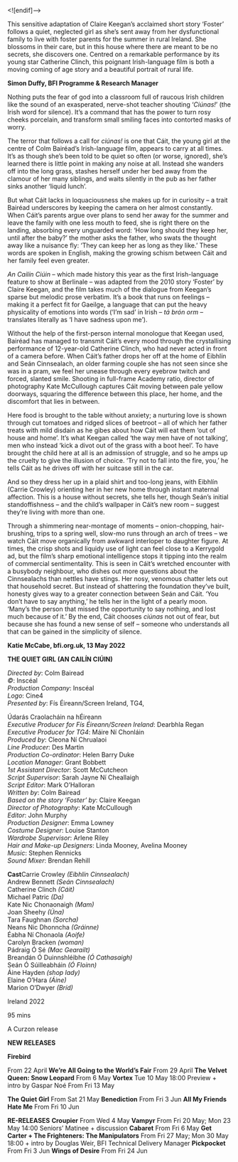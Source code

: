 <![endif]-->

This sensitive adaptation of Claire Keegan’s acclaimed short story ‘Foster’ follows a quiet, neglected girl as she’s sent away from her dysfunctional family to live with foster parents for the summer in rural Ireland. She blossoms in their care, but in this house where there are meant to be no secrets, she discovers one. Centred on a remarkable performance by its young star Catherine Clinch, this poignant Irish-language film is both a moving coming of age story and a beautiful portrait of rural life.

**Simon Duffy, BFI Programme & Research Manager**

Nothing puts the fear of god into a classroom full of raucous Irish children like the sound of an exasperated, nerve-shot teacher shouting ‘_Ciúnas!_’ (the Irish word for silence). It’s a command that has the power to turn rosy cheeks porcelain, and transform small smiling faces into contorted masks of worry.

The terror that follows a call for _ciúnas!_ is one that Cáit, the young girl at the centre of Colm Bairéad’s Irish-language film, appears to carry at all times. It’s as though she’s been told to be quiet so often (or worse, ignored), she’s learned there is little point in making any noise at all. Instead she wanders off into the long grass, stashes herself under her bed away from the clamour of her many siblings, and waits silently in the pub as her father sinks another ‘liquid lunch’.

But what Cáit lacks in loquaciousness she makes up for in curiosity – a trait Bairéad underscores by keeping the camera on her almost constantly. When Cáit’s parents argue over plans to send her away for the summer and leave the family with one less mouth to feed, she is right there on the landing, absorbing every unguarded word: ‘How long should they keep her, until after the baby?’ the mother asks the father, who swats the thought away like a nuisance fly: ‘They can keep her as long as they like.’ These words are spoken in English, making the growing schism between Cáit and her family feel even greater.

_An Cailín Ciúin_ – which made history this year as the first Irish-language feature to show at Berlinale – was adapted from the 2010 story ‘Foster’ by Claire Keegan, and the film takes much of the dialogue from Keegan’s sparse but melodic prose verbatim. It’s a book that runs on feelings – making it a perfect fit for Gaeilge, a language that can put the heavy physicality of emotions into words (‘I’m sad’ in Irish – _tá brón orm_ – translates literally as ‘I have sadness upon me’).

Without the help of the first-person internal monologue that Keegan used, Bairéad has managed to transmit Cáit’s every mood through the crystallising performance of 12-year-old Catherine Clinch, who had never acted in front of a camera before. When Cáit’s father drops her off at the home of Eibhlín and Seán Cinnsealach, an older farming couple she has not seen since she was in a pram, we feel her unease through every eyebrow twitch and forced, slanted smile. Shooting in full-frame Academy ratio, director of photography Kate McCullough captures Cáit moving between pale yellow doorways, squaring the difference between this place, her home, and the discomfort that lies in between.

Here food is brought to the table without anxiety; a nurturing love is shown through cut tomatoes and ridged slices of beetroot – all of which her father treats with mild disdain as he gibes about how Cáit will eat them ‘out of house and home’. It’s what Keegan called ‘the way men have of not talking’, men who instead ‘kick a divot out of the grass with a boot heel’. To have brought the child here at all is an admission of struggle, and so he amps up the cruelty to give the illusion of choice. ‘Try not to fall into the fire, you,’ he tells Cáit as he drives off with her suitcase still in the car.

And so they dress her up in a plaid shirt and too-long jeans, with Eibhlín (Carrie Crowley) orienting her in her new home through instant maternal affection. This is a house without secrets, she tells her, though Seán’s initial standoffishness – and the child’s wallpaper in Cáit’s new room – suggest they’re living with more than one.

Through a shimmering near-montage of moments – onion-chopping, hair-brushing, trips to a spring well, slow-mo runs through an arch of trees – we watch Cáit move organically from awkward interloper to daughter figure. At times, the crisp shots and liquidy use of light can feel close to a Kerrygold ad, but the film’s sharp emotional intelligence stops it tipping into the realm of commercial sentimentality. This is seen in Cáit’s wretched encounter with a busybody neighbour, who dishes out more questions about the Cinnsealachs than nettles have stings. Her nosy, venomous chatter lets out that household secret. But instead of shattering the foundation they’ve built, honesty gives way to a greater connection between Seán and Cáit. ‘You don’t have to say anything,’ he tells her in the light of a pearly moon. ‘Many’s the person that missed the opportunity to say nothing, and lost much because of it.’ By the end, Cáit chooses _ciúnas_ not out of fear, but because she has found a new sense of self – someone who understands all that can be gained in the simplicity of silence.

**Katie McCabe, bfi.org.uk, 13 May 2022**

**THE QUIET GIRL (AN CAILÍN CIÚIN)**

_Directed by_: Colm Bairead  
_©_: Inscéal  
_Production Company_: Inscéal  
_Logo_: Cine4  
_Presented by_: Fís Éireann/Screen Ireland, TG4,

Údarás Craolacháin na hÉireann  
_Executive Producer for Fís Éireann/Screen Ireland_: Dearbhla Regan  
_Executive Producer for TG4_: Máire Ní Chonláin  
_Produced by_: Cleona Ní Chrualaoi  
_Line Producer_: Des Martin  
_Production Co-ordinator_: Helen Barry Duke  
_Location Manager_: Grant Bobbett  
_1st Assistant Director_: Scott McCutcheon  
_Script Supervisor_: Sarah Jayne Ní Cheallaigh  
_Script Editor_: Mark O’Halloran  
_Written by_: Colm Bairead  
_Based on the story ‘Foster’ by_: Claire Keegan  
_Director of Photography_: Kate McCullough  
_Editor_: John Murphy  
_Production Designer_: Emma Lowney  
_Costume Designer_: Louise Stanton  
_Wardrobe Supervisor_: Arlene Riley  
_Hair and Make-up Designers_: Linda Mooney, Avelina Mooney  
_Music_: Stephen Rennicks  
_Sound Mixer_: Brendan Rehill

**Cast**Carrie Crowley _(Eibhlín Cinnsealach)_  
Andrew Bennett _(Seán Cinnsealach)_  
Catherine Clinch _(Cáit)_  
Michael Patric _(Da)_  
Kate Nic Chonaonaigh _(Mam)_  
Joan Sheehy _(Úna)_  
Tara Faughnan _(Sorcha)_  
Neans Nic Dhonncha _(Gráinne)_  
Éabha Ní Chonaola _(Aoife)_  
Carolyn Bracken _(woman)_  
Pádraig Ó Sé _(Mac Gearailt)_  
Breandán Ó Duinnshléibhe _(Ó Cathasaigh)_  
Seán Ó Súilleabháin _(Ó Floinn)_  
Áine Hayden _(shop lady)_  
Elaine O’Hara _(Áine)_  
Marion O’Dwyer _(Bríd)_

Ireland 2022

95 mins

A Curzon release

**NEW RELEASES**

**Firebird**

From 22 April
**We’re All Going to the World’s Fair**
From 29 April
**The Velvet Queen: Snow Leopard**
From 6 May
**Vortex**
Tue 10 May 18:00 Preview + intro by Gaspar Noé
From Fri 13 May

**The Quiet Girl**
From Sat 21 May
**Benediction**
From Fri 3 Jun
**All My Friends Hate Me**
From Fri 10 Jun

**RE-RELEASES**
**Croupier**
From Wed 4 May
**Vampyr**
From Fri 20 May;  Mon 23 May 14:00 Seniors’ Matinee + discussion
**Cabaret**
From Fri 6 May
**Get Carter + The Frighteners: The Manipulators**
From Fri 27 May; Mon 30 May 18:00 + intro by Douglas Weir, BFI Technical Delivery Manager
**Pickpocket**
From Fri 3 Jun
**Wings of Desire**
From Fri 24 Jun
<!--stackedit_data:
eyJoaXN0b3J5IjpbLTE1OTMzMDc2OTRdfQ==
-->